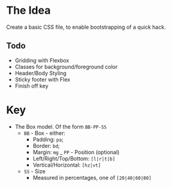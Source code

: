 # The Idea
Create a basic CSS file, to enable bootstrapping of a quick hack.

## Todo
* Gridding with Flexbox
* Classes for background/foreground color
* Header/Body Styling
* Sticky footer with Flex
* Finish off key

# Key
- The Box model. Of the form `BB-PP-SS`
    - `BB` - Box - either:
        - Padding: `pa`;
        - Border: `bd`;
        - Margin: `mg`
    _ `PP` - Position (optional)
        - Left/Right/Top/Bottom: `[l|r|t|b]`
        - Vertical/Horizontal: `[hz|vt]`
    - `SS` - Size
        - Measured in percentages, one of `[20|40|60|80]` 


